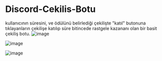 # Discord-Cekilis-Botu
 kullanıcının süresini, ve ödülünü belirlediği çekilişte "katıl" butonuna tıklayanların çekilişe katılıp süre bitincede rastgele kazananı olan bir basit çekiliş botu.
![image](https://github.com/user-attachments/assets/adf52e02-efad-47d0-8eee-d0f95e483d8f)


![image](https://github.com/user-attachments/assets/b92c7c80-289c-47a2-9202-21406ccde681)

![image](https://github.com/user-attachments/assets/18cdde1b-0cd2-454d-b013-5de1f3a98f94)
